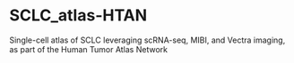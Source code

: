 # SCLC_atlas-HTAN
Single-cell atlas of SCLC leveraging scRNA-seq, MIBI, and Vectra imaging, as part of the Human Tumor Atlas Network

